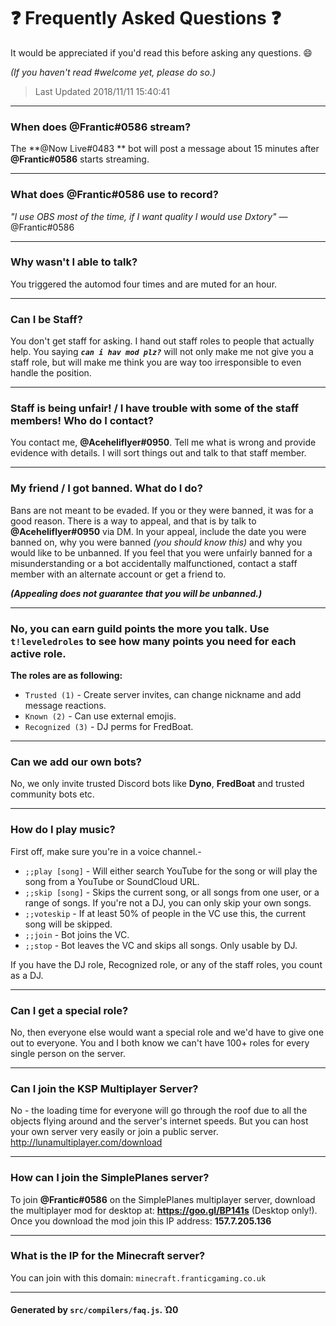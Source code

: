 # ❓ Frequently Asked Questions ❓
It would be appreciated if you'd read this before asking any questions. 😄

*(If you haven't read #welcome yet, please do so.)*

> Last Updated 2018/11/11 15:40:41

---
### When does **@Frantic#0586** stream?
The **@Now Live#0483 ** bot will post a message about 15 minutes after **@Frantic#0586** starts streaming.

---
### What does **@Frantic#0586** use to record?
*"I use OBS most of the time, if I want quality I would use Dxtory"* —@Frantic#0586

---
### Why wasn't I able to talk?
You triggered the automod four times and are muted for an hour.

---
### Can I be Staff?
You don't get staff for asking. I hand out staff roles to people that actually help. You saying ***`can i hav mod plz?`*** will not only make me not give you a staff role, but will make me think you are way too irresponsible to even handle the position.

---
### Staff is being unfair! / I have trouble with some of the staff members! Who do I contact?
You contact me, **@Aceheliflyer#0950**. Tell me what is wrong and provide evidence with details. I will sort things out and talk to that staff member.

---
### My friend / I got banned. What do I do?
Bans are not meant to be evaded. If you or they were banned, it was for a good reason. There is a way to appeal, and that is by talk to **@Aceheliflyer#0950** via DM. In your appeal, include the date you were banned on, why you were banned *(you should know this)* and why you would like to be unbanned. If you feel that you were unfairly banned for a misunderstanding or a bot accidentally malfunctioned, contact a staff member with an alternate account or get a friend to.

***(Appealing does not guarantee that you will be unbanned.)***

---
### No, you can earn guild points the more you talk. Use `t!leveledroles` to see how many points you need for each active role.
**The roles are as following:**
- `Trusted (1)` - Create server invites, can change nickname and add message reactions.
- `Known (2)` - Can use external emojis.
- `Recognized (3)` - DJ perms for FredBoat.

---
### Can we add our own bots?
No, we only invite trusted Discord bots like **Dyno**, **FredBoat** and trusted community bots etc.

---
### How do I play music?
First off, make sure you're in a voice channel.- 
- `;;play [song]` - Will either search YouTube for the song or will play the song from a YouTube or SoundCloud URL.
- `;;skip [song]` - Skips the current song, or all songs from one user, or a range of songs. If you're not a DJ, you can only skip your own songs.
- `;;voteskip` - If at least 50% of people in the VC use this, the current song will be skipped.
- `;;join` - Bot joins the VC.
- `;;stop` - Bot leaves the VC and skips all songs. Only usable by DJ.

If you have the DJ role, Recognized role, or any of the staff roles, you count as a DJ. 

---
### Can I get a special role?
No, then everyone else would want a special role and we'd have to give one out to everyone. You and I both know we can't have 100+ roles for every single person on the server.

---
### Can I join the KSP Multiplayer Server?
No - the loading time for everyone will go through the roof due to all the objects flying around and the server's internet speeds. But you can host your own server very easily or join a public server. http://lunamultiplayer.com/download

---
### How can I join the SimplePlanes server?
To join **@Frantic#0586** on the SimplePlanes multiplayer server, download the multiplayer mod for desktop at: **https://goo.gl/BP141s** (Desktop only!). Once you download the mod join this IP address: **157.7.205.136**

---
### What is the IP for the Minecraft server?
You can join with this domain: `minecraft.franticgaming.co.uk`

---
#### Generated by `src/compilers/faq.js`. Ὠ0
